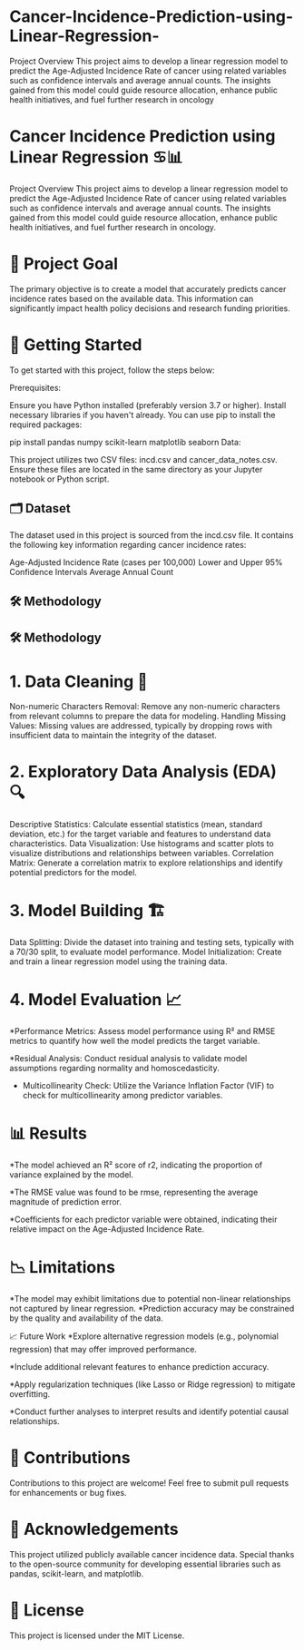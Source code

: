 # Cancer-Incidence-Prediction-using-Linear-Regression-
Project Overview This project aims to develop a linear regression model to predict the Age-Adjusted Incidence Rate of cancer using related variables such as confidence intervals and average annual counts. The insights gained from this model could guide resource allocation, enhance public health initiatives, and fuel further research in oncology

# Cancer Incidence Prediction using Linear Regression ♋️📊
Project Overview
This project aims to develop a linear regression model to predict the Age-Adjusted Incidence Rate of cancer using related variables such as confidence intervals and average annual counts. The insights gained from this model could guide resource allocation, enhance public health initiatives, and fuel further research in oncology.

# 🎯 Project Goal
The primary objective is to create a model that accurately predicts cancer incidence rates based on the available data. This information can significantly impact health policy decisions and research funding priorities.

# 🚀 Getting Started
To get started with this project, follow the steps below:

Prerequisites:

Ensure you have Python installed (preferably version 3.7 or higher).
Install necessary libraries if you haven't already. You can use pip to install the required packages:

pip install pandas numpy scikit-learn matplotlib seaborn
Data:

This project utilizes two CSV files: incd.csv and cancer_data_notes.csv. Ensure these files are located in the same directory as your Jupyter notebook or Python script.

## 🗂️ Dataset
The dataset used in this project is sourced from the incd.csv file. It contains the following key information regarding cancer incidence rates:

Age-Adjusted Incidence Rate (cases per 100,000)
Lower and Upper 95% Confidence Intervals
Average Annual Count
## 🛠️ Methodology
## 🛠️ Methodology

# 1. Data Cleaning 🧹
Non-numeric Characters Removal: Remove any non-numeric characters from relevant columns to prepare the data for modeling.
Handling Missing Values: Missing values are addressed, typically by dropping rows with insufficient data to maintain the integrity of the dataset.

# 2. Exploratory Data Analysis (EDA) 🔍
Descriptive Statistics: Calculate essential statistics (mean, standard deviation, etc.) for the target variable and features to understand data characteristics.
Data Visualization: Use histograms and scatter plots to visualize distributions and relationships between variables.
Correlation Matrix: Generate a correlation matrix to explore relationships and identify potential predictors for the model.

# 3. Model Building 🏗️
Data Splitting: Divide the dataset into training and testing sets, typically with a 70/30 split, to evaluate model performance.
Model Initialization: Create and train a linear regression model using the training data.
# 4. Model Evaluation 📈
*Performance Metrics: Assess model performance using R² and RMSE metrics to quantify how well the model predicts the target variable.

*Residual Analysis: Conduct residual analysis to validate model assumptions regarding normality and homoscedasticity.

* Multicollinearity Check: Utilize the Variance Inflation Factor (VIF) to check for multicollinearity among predictor variables.
# 📊 Results

*The model achieved an R² score of r2, indicating the proportion of variance explained by the model.

*The RMSE value was found to be rmse, representing the average magnitude of prediction error.

*Coefficients for each predictor variable were obtained, indicating their relative impact on the Age-Adjusted Incidence Rate.

# 📉 Limitations
*The model may exhibit limitations due to potential non-linear relationships not captured by linear regression.
*Prediction accuracy may be constrained by the quality and availability of the data.

📈 Future Work
*Explore alternative regression models (e.g., polynomial regression) that may offer improved performance.

*Include additional relevant features to enhance prediction accuracy.

*Apply regularization techniques (like Lasso or Ridge regression) to mitigate overfitting.

*Conduct further analyses to interpret results and identify potential causal relationships.

# 🤝 Contributions
Contributions to this project are welcome! Feel free to submit pull requests for enhancements or bug fixes.

# 🌟 Acknowledgements
This project utilized publicly available cancer incidence data.
Special thanks to the open-source community for developing essential libraries such as pandas, scikit-learn, and matplotlib. 
# 📜 License
This project is licensed under the MIT License.
